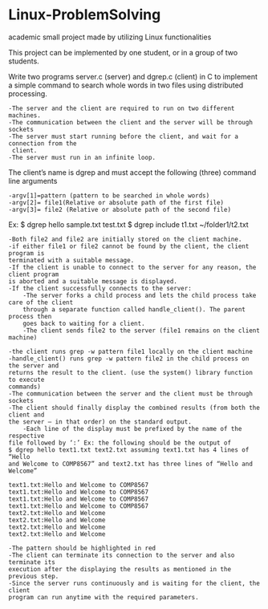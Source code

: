# Linux-ProblemSolving
academic small project made by utilizing Linux functionalities

This project can be implemented by one student, or in a group of two students.

Write two programs server.c (server) and dgrep.c (client) in C to implement a simple
command to search whole words in two files using distributed processing.

	-The server and the client are required to run on two different machines.
	-The communication between the client and the server will be through sockets
	-The server must start running before the client, and wait for a connection from the
	 client.
	-The server must run in an infinite loop.
	
The client’s name is dgrep and must accept the following (three) command line arguments

	-argv[1]=pattern (pattern to be searched in whole words)
	-argv[2]= file1(Relative or absolute path of the first file)
	-argv[3]= file2 (Relative or absolute path of the second file)
	
Ex: $ dgrep hello sample.txt test.txt
$ dgrep include t1.txt ~/folder1/t2.txt

	-Both file2 and file2 are initially stored on the client machine.
	-if either file1 or file2 cannot be found by the client, the client program is
	terminated with a suitable message.
	-If the client is unable to connect to the server for any reason, the client program
	is aborted and a suitable message is displayed.
	-If the client successfully connects to the server:
		-The server forks a child process and lets the child process take care of the client
		through a separate function called handle_client(). The parent process then
		goes back to waiting for a client.
		-The client sends file2 to the server (file1 remains on the client machine)
		
	-the client runs grep -w pattern file1 locally on the client machine
	-handle_client() runs grep -w pattern file2 in the child process on the server and
	returns the result to the client. (use the system() library function to execute
	commands)
	-The communication between the server and the client must be through sockets
	-The client should finally display the combined results (from both the client and
	the server – in that order) on the standard output.
		-Each line of the display must be prefixed by the name of the respective
	file followed by ‘:’ Ex: the following should be the output of
	$ dgrep hello text1.txt text2.txt assuming text1.txt has 4 lines of “Hello
	and Welcome to COMP8567” and text2.txt has three lines of “Hello and
	Welcome”
	
	text1.txt:Hello and Welcome to COMP8567
	text1.txt:Hello and Welcome to COMP8567
	text1.txt:Hello and Welcome to COMP8567
	text1.txt:Hello and Welcome to COMP8567
	text2.txt:Hello and Welcome
	text2.txt:Hello and Welcome
	text2.txt:Hello and Welcome
	text2.txt:Hello and Welcome
	
	-The pattern should be highlighted in red
	-The client can terminate its connection to the server and also terminate its
	execution after the displaying the results as mentioned in the previous step.
	-Since the server runs continuously and is waiting for the client, the client
	program can run anytime with the required parameters.
